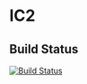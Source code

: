 # IC2

## Build Status
[![Build Status](https://travis-ci.org/geoffreychiou/IC2.png?branch=master)](https://travis-ci.org/geoffreychiou/IC2)